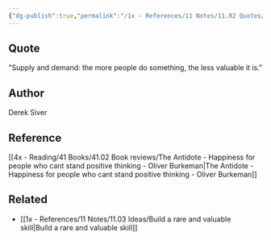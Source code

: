 ```yaml
---
{"dg-publish":true,"permalink":"/1x - References/11 Notes/11.02 Quotes/Supply and demand - the more people do something, the less valuable it is - Derek Siver/","title":"Supply and demand - the more people do something, the less valuable it is - Derek Siver","noteIcon":""}
---
```



## Quote
"Supply and demand: the more people do something, the less valuable it is."

## Author
Derek Siver

## Reference
[[4x - Reading/41 Books/41.02 Book reviews/The Antidote - Happiness for people who cant stand positive thinking - Oliver Burkeman\|The Antidote - Happiness for people who cant stand positive thinking - Oliver Burkeman]]

## Related
- [[1x - References/11 Notes/11.03 Ideas/Build a rare and valuable skill\|Build a rare and valuable skill]]